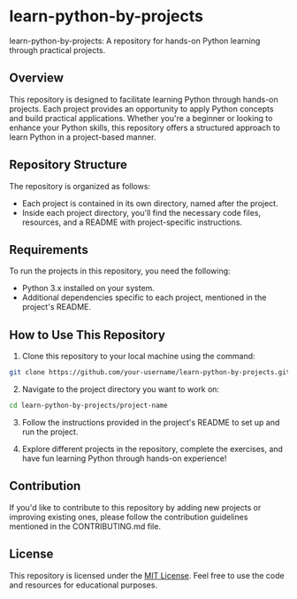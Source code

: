 # learn-python-by-projects
learn-python-by-projects: A repository for hands-on Python learning through practical projects.

## Overview
This repository is designed to facilitate learning Python through hands-on projects. Each project provides an opportunity to apply Python concepts and build practical applications. Whether you're a beginner or looking to enhance your Python skills, this repository offers a structured approach to learn Python in a project-based manner.

## Repository Structure
The repository is organized as follows:
- Each project is contained in its own directory, named after the project.
- Inside each project directory, you'll find the necessary code files, resources, and a README with project-specific instructions.

## Requirements
To run the projects in this repository, you need the following:
- Python 3.x installed on your system.
- Additional dependencies specific to each project, mentioned in the project's README.

## How to Use This Repository
1. Clone this repository to your local machine using the command:

```bash
git clone https://github.com/your-username/learn-python-by-projects.git
```

2. Navigate to the project directory you want to work on:

```bash
cd learn-python-by-projects/project-name
```

3. Follow the instructions provided in the project's README to set up and run the project.

4. Explore different projects in the repository, complete the exercises, and have fun learning Python through hands-on experience!

## Contribution
If you'd like to contribute to this repository by adding new projects or improving existing ones, please follow the contribution guidelines mentioned in the CONTRIBUTING.md file.

## License
This repository is licensed under the [MIT License](LICENSE). Feel free to use the code and resources for educational purposes.

